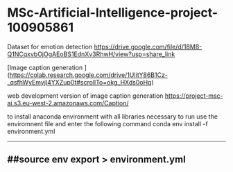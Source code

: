 # MSc-Artificial-Intelligence-project-100905861

Dataset for emotion detection https://drive.google.com/file/d/18M8-Q1NCqxvbOjOgAEoBS1EdnXv3RhwH/view?usp=share_link

[Image caption generation ] (https://colab.research.google.com/drive/1UIitY86B1Cz-_qsfhWyEmyjI4YXZup0t#scrollTo=okg_HXds0oHq)

web development version of image caption generation https://project-msc-ai.s3.eu-west-2.amazonaws.com/Caption/



to install anaconda environment with all libraries necessary to run use the enviromnent file and enter the following command
conda env install -f environment.yml




----------------------------------------
##source env export > environment.yml
----------------------------------------
